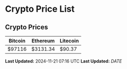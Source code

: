 # Crypto Price List

## Crypto Prices
| Bitcoin | Ethereum | Litecoin |
| ------- | -------- | -------- |
| $97116 | $3131.34 | $90.37 |
**Last Updated:** 2024-11-21 07:16 UTC
**Last Updated:** $DATE$
